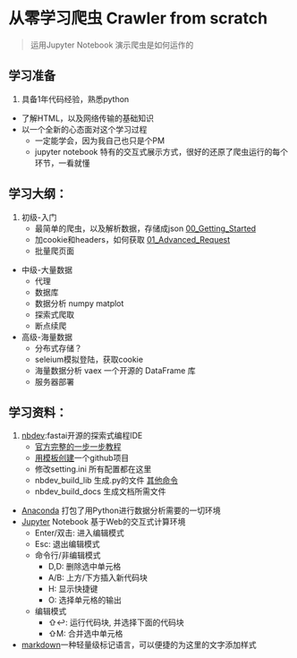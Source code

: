 # 从零学习爬虫 Crawler from scratch
> 运用Jupyter Notebook 演示爬虫是如何运作的


## 学习准备

1. 具备1年代码经验，熟悉python
* 了解HTML，以及网络传输的基础知识
* 以一个全新的心态面对这个学习过程
    * 一定能学会，因为我自己也只是个PM
    * jupyter notebook 特有的交互式展示方式，很好的还原了爬虫运行的每个环节，一看就懂


## 学习大纲：

1. 初级-入门
    * 最简单的爬虫，以及解析数据，存储成json  [00_Getting_Started](./00_Getting_Started.ipynb)
    * 加cookie和headers，如何获取 [01_Advanced_Request](./01_Advanced_Request.ipynb)
    * 批量爬页面
* 中级-大量数据
    * 代理
    * 数据库
    * 数据分析 numpy matplot
    * 探索式爬取
    * 断点续爬
* 高级-海量数据
    * 分布式存储？
    * seleium模拟登陆，获取cookie
    * 海量数据分析 vaex 一个开源的 DataFrame 库
    * 服务器部署



## 学习资料：

1. [nbdev](https://github.com/fastai/nbdev):fastai开源的探索式编程IDE
    * [官方完整的一步一步教程](http://nbdev.fast.ai/tutorial/#Set-up-Repo)
    * [用模板创建](https://github.com/fastai/nbdev_template/generate)一个github项目 
    * 修改setting.ini 所有配置都在这里
    * nbdev_build_lib 生成.py的文件 [其他命令](http://nbdev.fast.ai/cli/)
    * nbdev_build_docs 生成文档所需文件
* [Anaconda](https://www.anaconda.com/distribution/) 打包了用Python进行数据分析需要的一切环境
* [Jupyter](https://jupyter.org/) Notebook 基于Web的交互式计算环境
    * Enter/双击: 进入编辑模式
    * Esc: 退出编辑模式
    * 命令行/非编辑模式
        * D,D: 删除选中单元格
        * A/B: 上方/下方插入新代码块
        * H: 显示快捷键
        * O: 选择单元格的输出
    * 编辑模式
        * ⇧↩: 运行代码块, 并选择下面的代码块
        * ⇧M: 合并选中单元格
* [markdown](https://www.runoob.com/markdown/md-tutorial.html)一种轻量级标记语言，可以便捷的为这里的文字添加样式



